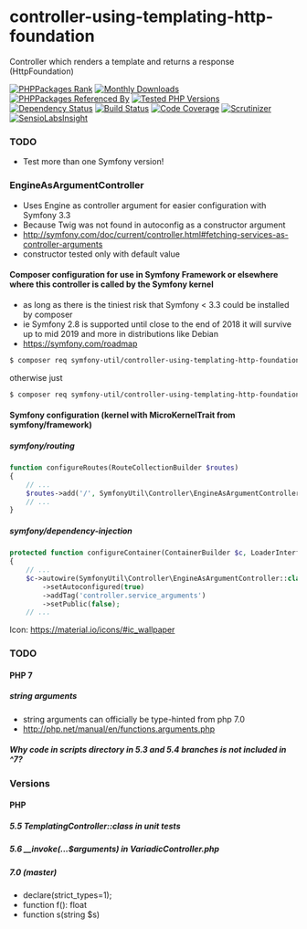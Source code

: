 # controller-using-templating-http-foundation
Controller which renders a template and returns a response (HttpFoundation)

[![PHPPackages Rank](https://phppackages.org/p/symfony-util/controller-using-templating-http-foundation/badge/rank.svg)](https://phppackages.org/p/symfony-util/controller-using-templating-http-foundation)
[![Monthly Downloads](https://poser.pugx.org/symfony-util/controller-using-templating-http-foundation/d/monthly)](https://packagist.org/packages/symfony-util/controller-using-templating-http-foundation)
[![PHPPackages Referenced By](https://phppackages.org/p/symfony-util/controller-using-templating-http-foundation/badge/referenced-by.svg)](https://phppackages.org/p/symfony-util/controller-using-templating-http-foundation)
[![Tested PHP Versions](https://php-eye.com/badge/symfony-util/controller-using-templating-http-foundation/tested.svg)](https://php-eye.com/package/symfony-util/controller-using-templating-http-foundation)
[![Dependency Status](https://www.versioneye.com/php/symfony-util:controller-using-templating-http-foundation/badge)](https://www.versioneye.com/php/symfony-util:controller-using-templating-http-foundation)
[![Build Status](https://travis-ci.org/symfony-util/controller-using-templating-http-foundation.svg?branch=master)](https://travis-ci.org/symfony-util/controller-using-templating-http-foundation)
[![Code Coverage](https://img.shields.io/codecov/c/github/symfony-util/controller-using-templating-http-foundation/master.svg)](https://codecov.io/gh/symfony-util/controller-using-templating-http-foundation)
[![Scrutinizer](https://scrutinizer-ci.com/g/symfony-util/controller-using-templating-http-foundation/badges/quality-score.png?b=master)](https://scrutinizer-ci.com/g/symfony-util/controller-using-templating-http-foundation/?branch=master)
[![SensioLabsInsight](https://insight.sensiolabs.com/projects/bd7effd4-bf8c-41de-8568-02292fcdd262/mini.png)](https://insight.sensiolabs.com/projects/bd7effd4-bf8c-41de-8568-02292fcdd262)
<!---
[![SensioLabsInsight](https://img.shields.io/sensiolabs/i/bd7effd4-bf8c-41de-8568-02292fcdd262.svg)](https://insight.sensiolabs.com/projects/bd7effd4-bf8c-41de-8568-02292fcdd262)
-->

### TODO
* Test more than one Symfony version!

### EngineAsArgumentController
* Uses Engine as controller argument for easier configuration with Symfony 3.3
* Because Twig was not found in autoconfig as a constructor argument
* http://symfony.com/doc/current/controller.html#fetching-services-as-controller-arguments
* constructor tested only with default value

#### Composer configuration for use in Symfony Framework or elsewhere where this controller is called by the Symfony kernel
* as long as there is the tiniest risk that Symfony < 3.3 could be installed by composer
* ie Symfony 2.8 is supported until close to the end of 2018 it will survive up to mid 2019 and more in distributions like Debian
* https://symfony.com/roadmap
```sh
$ composer req symfony-util/controller-using-templating-http-foundation-http-kernel
```
otherwise just
```sh
$ composer req symfony-util/controller-using-templating-http-foundation
```

#### Symfony configuration (kernel with MicroKernelTrait from symfony/framework)
##### symfony/routing
```php
function configureRoutes(RouteCollectionBuilder $routes)
{
    // ...
    $routes->add('/', SymfonyUtil\Controller\EngineAsArgumentController::class, 'index');
    // ...
}
```
##### symfony/dependency-injection
```php
protected function configureContainer(ContainerBuilder $c, LoaderInterface $loader)
{
    // ...
    $c->autowire(SymfonyUtil\Controller\EngineAsArgumentController::class)
        ->setAutoconfigured(true)
        ->addTag('controller.service_arguments')
        ->setPublic(false);
    // ...
```

Icon: https://material.io/icons/#ic_wallpaper

### TODO
#### PHP 7
##### _string_ arguments
* string arguments can officially be type-hinted from php 7.0
* http://php.net/manual/en/functions.arguments.php
##### Why code in scripts directory in 5.3 and 5.4 branches is not included in ^7?

### Versions
#### PHP
##### 5.5 TemplatingController::class in unit tests
##### 5.6 __invoke(...$arguments) in VariadicController.php
##### 7.0 (master)
* declare(strict_types=1);
* function f(): float
* function s(string $s)
